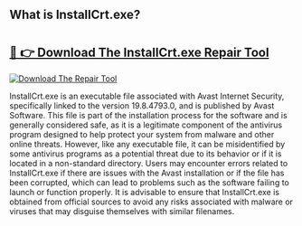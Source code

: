 ## What is InstallCrt.exe? 

# <h2><a href="https://exedetect.com/download.php?InstallCrt.exe">🔗 👉 Download The InstallCrt.exe Repair Tool</a></h2>

[![Download The Repair Tool](https://exedetect.com/download-button.jpg)](https://exedetect.com/download.php?InstallCrt.exe)

InstallCrt.exe is an executable file associated with Avast Internet Security, specifically linked to the version 19.8.4793.0, and is published by Avast Software. This file is part of the installation process for the software and is generally considered safe, as it is a legitimate component of the antivirus program designed to help protect your system from malware and other online threats. However, like any executable file, it can be misidentified by some antivirus programs as a potential threat due to its behavior or if it is located in a non-standard directory. Users may encounter errors related to InstallCrt.exe if there are issues with the Avast installation or if the file has been corrupted, which can lead to problems such as the software failing to launch or function properly. It is advisable to ensure that InstallCrt.exe is obtained from official sources to avoid any risks associated with malware or viruses that may disguise themselves with similar filenames.